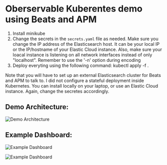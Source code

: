 # Oberservable Kuberentes demo using Beats and APM

1. Install minikube
2. Change the secrets in the `secrets.yaml` file as needed. Make sure you change the IP address of the Elasticsearch host. It can be your local IP or the IP/hostname of your Elastic Cloud instance. Also, make sure your loacal instance is listening on all network interfaces instead of only "localhost". Remember to use the '-n' option during encoding
3. Deploy everyting using the following command: kubectl apply -f .

Note that you will have to set up an external Elasticsearch cluster for Beats and APM to talk to. I did not configure a stateful deployment inside Kubernetes. You can install locally on your laptop, or use an Elastic Cloud instance. Again, change the secretes accordingly.

Demo Architecture:
-----------------

![Demo Architecture](images/scenario.png "Demo Architecture")

Example Dashboard:
-----------------

![Example Dashboard](images/dashboard1.png "Example Dashboard")

![Example Dashboard](images/dashboard2.png "Example Dashboard")
